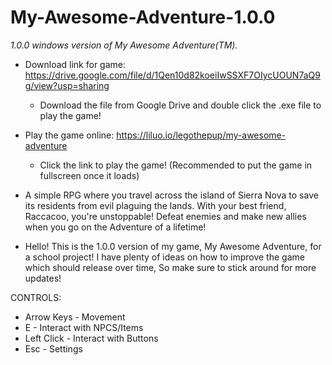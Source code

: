 # My-Awesome-Adventure-1.0.0
*1.0.0 windows version of My Awesome Adventure(TM).*

- Download link for game: https://drive.google.com/file/d/1Qen10d82koeiIwSSXF7OIycUOUN7aQ9g/view?usp=sharing
  * Download the file from Google Drive and double click the .exe file to play the game!
 
- Play the game online: https://liluo.io/legothepup/my-awesome-adventure
   * Click the link to play the game! (Recommended to put the game in fullscreen once it loads)

- A simple RPG where you travel across the island of Sierra Nova to save its residents from evil plaguing the lands. With your best friend, Raccacoo, you're unstoppable! Defeat enemies and make new allies when you go on the Adventure of a lifetime!

- Hello! This is the 1.0.0 version of my game, My Awesome Adventure, for a school project! I have plenty of ideas on how to improve the game which should release over time, So make sure to stick around for more updates!

CONTROLS:
* Arrow Keys - Movement
* E - Interact with NPCS/Items
* Left Click - Interact with Buttons
* Esc - Settings
